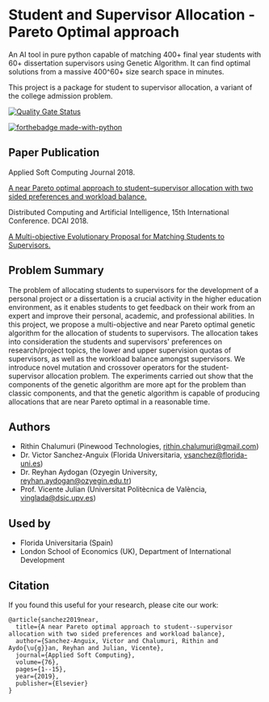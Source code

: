 # Student and Supervisor Allocation - Pareto Optimal approach

An AI tool in pure python capable of matching 400+ final year students with 60+ dissertation supervisors using Genetic Algorithm. It can find optimal solutions from a massive 400^60+ size search space in minutes. 

This project is a package for student to supervisor allocation, a variant of the college admission problem. 

[![Quality Gate Status](https://sonarcloud.io/api/project_badges/measure?project=rithinch_pareto-optimal-student-supervisor-allocation&metric=alert_status)](https://sonarcloud.io/dashboard?id=rithinch_pareto-optimal-student-supervisor-allocation)

[![forthebadge made-with-python](http://ForTheBadge.com/images/badges/made-with-python.svg)](https://www.python.org/)

## Paper Publication

Applied Soft Computing Journal 2018.

[A near Pareto optimal approach to student–supervisor allocation with two sided preferences and workload balance.](https://arxiv.org/abs/1812.06474)

Distributed Computing and Artificial Intelligence, 15th International Conference. DCAI 2018.

[A Multi-objective Evolutionary Proposal for Matching Students to Supervisors.](https://link.springer.com/chapter/10.1007/978-3-319-94649-8_12)


## Problem Summary

The problem of allocating students to supervisors for the development of a personal project or a dissertation is a crucial activity in the higher education environment, as it enables students to get feedback on their work from an expert and improve their personal, academic, and professional abilities. In this project, we propose a multi-objective and near Pareto optimal genetic algorithm for the allocation of students to supervisors. The allocation takes into consideration the students and supervisors' preferences on research/project topics, the lower and upper supervision quotas of supervisors, as well as the workload balance amongst supervisors. We introduce novel mutation and crossover operators for the student-supervisor allocation problem. The experiments carried out show that the components of the genetic algorithm are more apt for the problem than classic components, and that the genetic algorithm is capable of producing allocations that are near Pareto optimal in a reasonable time.

## Authors
* Rithin Chalumuri (Pinewood Technologies, rithin.chalumuri@gmail.com)
* Dr. Victor Sanchez-Anguix (Florida Universitaria, vsanchez@florida-uni.es)
* Dr. Reyhan Aydogan (Ozyegin University, reyhan.aydogan@ozyegin.edu.tr)
* Prof. Vicente Julian (Universitat Politècnica de València, vinglada@dsic.upv.es)

## Used by
* Florida Universitaria (Spain)
* London School of Economics (UK), Department of International Development

## Citation

If you found this useful for your research, please cite our work:

```
@article{sanchez2019near,
  title={A near Pareto optimal approach to student--supervisor allocation with two sided preferences and workload balance},
  author={Sanchez-Anguix, Victor and Chalumuri, Rithin and Aydo{\u{g}}an, Reyhan and Julian, Vicente},
  journal={Applied Soft Computing},
  volume={76},
  pages={1--15},
  year={2019},
  publisher={Elsevier}
}
```
